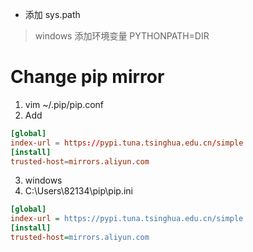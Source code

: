 - 添加 sys.path
> windows 添加环境变量 PYTHONPATH=DIR

# Change pip mirror
1. vim ~/.pip/pip.conf
2. Add
```conf
[global]
index-url = https://pypi.tuna.tsinghua.edu.cn/simple
[install]
trusted-host=mirrors.aliyun.com
```

3. windows
4. C:\Users\82134\pip\pip.ini
```ini
[global]
index-url = https://pypi.tuna.tsinghua.edu.cn/simple
[install]
trusted-host=mirrors.aliyun.com
```
